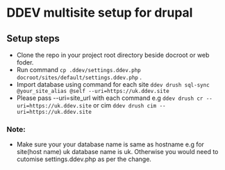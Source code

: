 
# DDEV multisite setup for drupal

## Setup steps

- Clone the repo in your project root directory beside docroot or web foder.
- Run command ```cp .ddev/settings.ddev.php docroot/sites/default/settings.ddev.php``` .
- Import database using command for each site ``` ddev drush sql-sync @your_site_alias @self --uri=https://uk.ddev.site ```
- Please pass --uri=site_url with each command e.g ``` ddev drush cr --uri=https://uk.ddev.site ```  or cim ``` ddev drush cim --uri=https://uk.ddev.site ``` 

### Note: 
 - Make sure your your database name is same as hostname e.g for site(host name) uk database name is uk. Otherwise you would need to cutomise settings.ddev.php as per the change. 
